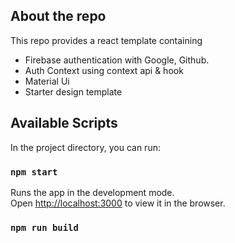 ## About the repo

This repo provides a react template containing 
  - Firebase authentication with Google, Github.
  - Auth Context using context api & hook
  - Material Ui
  - Starter design template

## Available Scripts

In the project directory, you can run:

### `npm start`
Runs the app in the development mode.\
Open [http://localhost:3000](http://localhost:3000) to view it in the browser.
### `npm run build`
